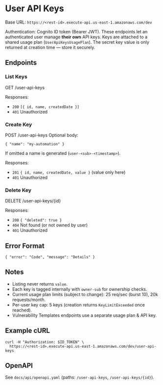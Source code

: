 # User API Keys

Base URL: `https://<rest-id>.execute-api.us-east-1.amazonaws.com/dev`

Authentication: Cognito ID token (Bearer JWT). These endpoints let an authenticated user manage **their own** API keys. Keys are attached to a shared usage plan (`UserApiKeysUsagePlan`). The secret key value is only returned at creation time — store it securely.

## Endpoints

### List Keys
GET /user-api-keys

Responses:
- `200` `[{ id, name, createdDate }]`
- `401` Unauthorized

### Create Key
POST /user-api-keys
Optional body:
```
{ "name": "my-automation" }
```
If omitted a name is generated (`user-<sub>-<timestamp>`).

Responses:
- `201` `{ id, name, createdDate, value }` (value only here)
- `401` Unauthorized

### Delete Key
DELETE /user-api-keys/{id}

Responses:
- `200` `{ "deleted": true }`
- `404` Not found (or not owned by user)
- `401` Unauthorized

## Error Format
```
{ "error": "Code", "message": "Details" }
```

## Notes
- Listing never returns `value`.
- Each key is tagged internally with `owner-sub` for ownership checks.
- Current usage plan limits (subject to change): 25 req/sec (burst 10), 20k requests/month.
- Per-user key cap: 5 keys (creation returns `KeyLimitExceeded` once reached).
- Vulnerability Templates endpoints use a separate usage plan & API key.

## Example cURL
```
curl -H "Authorization: $ID_TOKEN" \
  https://<rest-id>.execute-api.us-east-1.amazonaws.com/dev/user-api-keys
```

## OpenAPI
See `docs/api/openapi.yaml` (paths: `/user-api-keys`, `/user-api-keys/{id}`).
